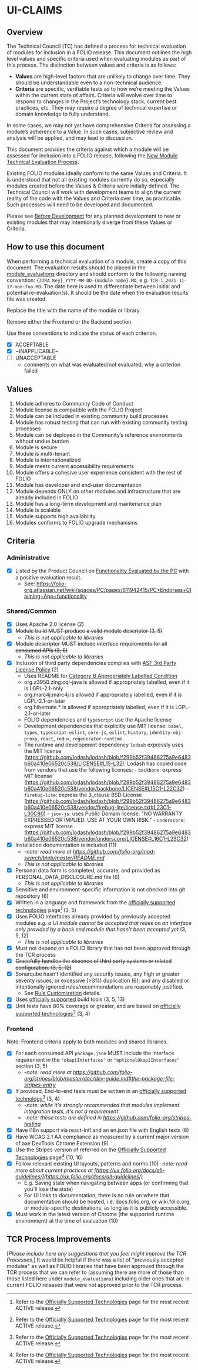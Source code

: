 # UI-CLAIMS

## Overview
The Technical Council (TC) has defined a process for technical evaluation of modules for inclusion in a FOLIO release.  This document outlines the high level values and specific criteria used when evaluating modules as part of this process.  The distinction between values and criteria is as follows:

* **Values** are high-level factors that are unlikely to change over time.  They should be understandable even to a non-technical audience.
* **Criteria** are specific, verifiable tests as to how we’re meeting the Values within the current state of affairs.  Criteria will evolve over time to respond to changes in the Project’s technology stack, current best practices, etc. They may require a degree of technical expertise or domain knowledge to fully understand.

In some cases, we may not yet have comprehensive Criteria for assessing a module’s adherence to a Value.  In such cases, subjective review and analysis will be applied, and may lead to discussion.

This document provides the criteria against which a module will be assessed for inclusion into a FOLIO release, following the [New Module Technical Evaluation Process](NEW_MODULE_TECH_EVAL.MD). 

Existing FOLIO modules ideally conform to the same Values and Criteria.  It is understood that not all existing modules currently do so, especially modules created before the Values & Criteria were initially defined.  The Technical Council will work with development teams to align the current reality of the code with the Values and Criteria over time, as practicable.  Such processes will need to be developed and documented.

Please see [Before Development](MODULE_EVALUATION_TEMPLATE#before-development) for any planned development to new or existing modules that may intentionally diverge from these Values or Criteria.

## How to use this document

When performing a technical evaluation of a module, create a copy of this document.  The evaluation results should be placed in the [module_evaluations](https://github.com/folio-org/tech-council/tree/master/module_evaluations) directory and should conform to the following naming convention: `{JIRA Key}_YYYY-MM-DD-{module name}.MD`, e.g. `TCR-1_2021-11-17-mod-foo.MD`.  The date here is used to differentiate between initial and potential re-evaluation(s).  It should be the date when the evaluation results file was created.

Replace the title with the name of the module or library.

Remove either the Frontend or the Backend section.

Use these conventions to indicate the status of each criterion.

* [x] ACCEPTABLE
* [x] ~INAPPLICABLE~
* [ ] UNACCEPTABLE
  * comments on what was evaluated/not evaluated, why a criterion failed

## Values
1. Module adheres to Community Code of Conduct
2. Module license is compatible with the FOLIO Project
3. Module can be included in existing community build processes
4. Module has robust testing that can run with existing community testing processes
5. Module can be deployed in the Community’s reference environments without undue burden
6. Module is secure
7. Module is multi-tenant
8. Module is internationalized
9. Module meets current accessibility requirements
10. Module offers a cohesive user experience consistent with the rest of FOLIO
11. Module has developer and end-user documentation
12. Module depends ONLY on other modules and infrastructure that are already included in FOLIO
13. Module has a long-term development and maintenance plan
14. Module is scalable
15. Module supports high availability
16. Modules conforms to FOLIO upgrade mechanisms

## Criteria

### Administrative
* [x] Listed by the Product Council on [Functionality Evaluated by the PC](https://wiki.folio.org/display/PC/Functionality+Evaluated+by+the+PC) with a positive evaluation result.
  - See: https://folio-org.atlassian.net/wiki/spaces/PC/pages/611942415/PC+Endorses+Claiming+App+functionality

### Shared/Common
* [x] Uses Apache 2.0 license (2)
* [x] ~~Module build MUST produce a valid module descriptor (3, 5)~~
  * _This is not applicable to libraries_
* [x] ~~Module descriptor MUST include interface requirements for all consumed APIs (3, 5)~~
  * _This is not applicable to libraries_
* [x] Inclusion of third party dependencies complies with [ASF 3rd Party License Policy](https://apache.org/legal/resolved.html) (2)
  * Uses README for [Category B Appropriately Labelled Condition](https://apache.org/legal/resolved.html#appropriately-labelled-condition)
  * org.z3950.zing:cql-java is allowed if appropriately labelled, even if it is LGPL-2.1-only
  * org.marc4j:marc4j is allowed if appropriately labelled, even if it is LGPL-2.1-or-later
  * org.hibernate.* is allowed if appropriately labelled, even if it is LGPL-2.1-or-later
  - FOLIO dependencies and `typescript` use the Apache license
  - Development dependencies that explicitly use MIT license: `babel`, `types`, `typescript-eslint`, `core-js`, `eslint`, `history`, `identity-obj-proxy`, `react`, `redux`, `regenerator-runtime`.
  - The runtime and development dependency `lodash` expressly uses the MIT license (https://github.com/lodash/lodash/blob/f299b52f39486275a9e6483b60a410e06520c538/LICENSE#L15-L32). Lodash has copied code from vendors that use the following licenses:
        - `backbone`: express MIT license (https://github.com/lodash/lodash/blob/f299b52f39486275a9e6483b60a410e06520c538/vendor/backbone/LICENSE#L15C1-L22C32)
        - `firebug-lite`: express the 3_clause BSD License (https://github.com/lodash/lodash/blob/f299b52f39486275a9e6483b60a410e06520c538/vendor/firebug-lite/license.txt#L23C1-L30C80)
        - `json-js`: uses Public Domain license. "NO WARRANTY EXPRESSED OR IMPLIED. USE AT YOUR OWN RISK."
        - `underscore`: express MIT license (https://github.com/lodash/lodash/blob/f299b52f39486275a9e6483b60a410e06520c538/vendor/underscore/LICENSE#L16C1-L23C32)
* [x] Installation documentation is included (11)
  * -_note: read more at https://github.com/folio-org/mod-search/blob/master/README.md_
  * _This is not applicable to libraries_
* [x] Personal data form is completed, accurate, and provided as PERSONAL_DATA_DISCLOSURE.md file (6)
  * _This is not applicable to libraries_
* [x] Sensitive and environment-specific information is not checked into git repository (6)
* [x] Written in a language and framework from the [officially supported technologies](https://wiki.folio.org/display/TC/Officially+Supported+Technologies) page[^1] (3, 5)
* [x] Uses FOLIO interfaces already provided by previously accepted modules _e.g. a UI module cannot be accepted that relies on an interface only provided by a back end module that hasn’t been accepted yet_ (3, 5, 12)
  * _This is not applicable to libraries_
* [x] Must not depend on a FOLIO library that has not been approved through the TCR process
* [x] ~~Gracefully handles the absence of third party systems or related configuration. (3, 5, 12)~~
* [x] Sonarqube hasn't identified any security issues, any high or greater severity issues, or excessive (>3%) duplication (6); and any disabled or intentionally ignored rules/recommendations are reasonably justified.
  * See [Rule Customization](https://dev.folio.org/guides/code-analysis/#rule-customization) details. 
* [x] Uses [officially supported](https://wiki.folio.org/display/TC/Officially+Supported+Technologies) build tools (3, 5, 13)
* [x] Unit tests have 80% coverage or greater, and are based on [officially supported technologies](https://wiki.folio.org/display/TC/Officially+Supported+Technologies)[^1] (3, 4)

### Frontend

Note: Frontend criteria apply to both modules and shared libraries. 

* [x] For each consumed API `package.json` MUST include the interface requirement in the `"okapiInterfaces"` or `"optionalOkapiInterfaces"` section (3, 5)
  * -_note: read more at https://github.com/folio-org/stripes/blob/master/doc/dev-guide.md#the-package-file-stripes-entry_
* [x] If provided, End-to-end tests must be written in an [officially supported technology](https://wiki.folio.org/display/TC/Officially+Supported+Technologies)[^1] (3, 4)
  * -_note: while it's strongly recommended that modules implement integration tests, it's not a requirement_
  * -_note: these tests are defined in https://github.com/folio-org/stripes-testing_
* [x] Have i18n support via react-intl and an en.json file with English texts (8)
* [x] Have WCAG 2.1 AA compliance as measured by a current major version of axe DevTools Chrome Extension (9)
* [x] Use the Stripes version of referred on the [Officially Supported Technologies](https://wiki.folio.org/display/TC/Officially+Supported+Technologies) page[^1] (10, 16)
* [x] Follow relevant existing UI layouts, patterns and norms (10) -_note: read more about current practices at [https://ux.folio.org/docs/all-guidelines/](https://ux.folio.org/docs/all-guidelines/)_
  * E.g. Saving state when navigating between apps (or confirming that you'll lose the state)
  * For UI links to documentation, there is no rule on where that documentation should be hosted, i.e. docs.folio.org, or wiki.folio.org, or module-specific destinations, as long as it is publicly accessible.
* [x] Must work in the latest version of Chrome (the supported runtime environment) at the time of evaluation (10)

## TCR Process Improvements

[_Please include here any suggestions that you feel might improve the TCR Processes._]
It would be helpful if there was a list of "previously accepted modules" as well as FOLIO libraries that have been approved through the TCR process that we can refer to (assuming there are more of those than those listed here under `module_evaluations`) including older ones that are in current FOLIO releases that were not approved prior to the TCR process.

[^1]: Refer to the [Officially Supported Technologies](https://wiki.folio.org/display/TC/Officially+Supported+Technologies) page for the most recent ACTIVE release.
